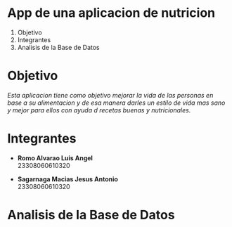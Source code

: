 # App de una aplicacion de nutricion
1. Objetivo
2. Integrantes
3. Analisis de la Base de Datos

# Objetivo
*Esta aplicacion tiene como objetivo mejorar la vida de las personas en base a su alimentacion 
y de esa manera darles un estilo de vida mas sano y mejor para ellos con ayuda d recetas buenas y nutricionales.*

# Integrantes

- **Romo Alvarao Luis Angel**  
   23308060610320

- **Sagarnaga Macias Jesus Antonio**  
  23308060610320

# Analisis de la Base de Datos
